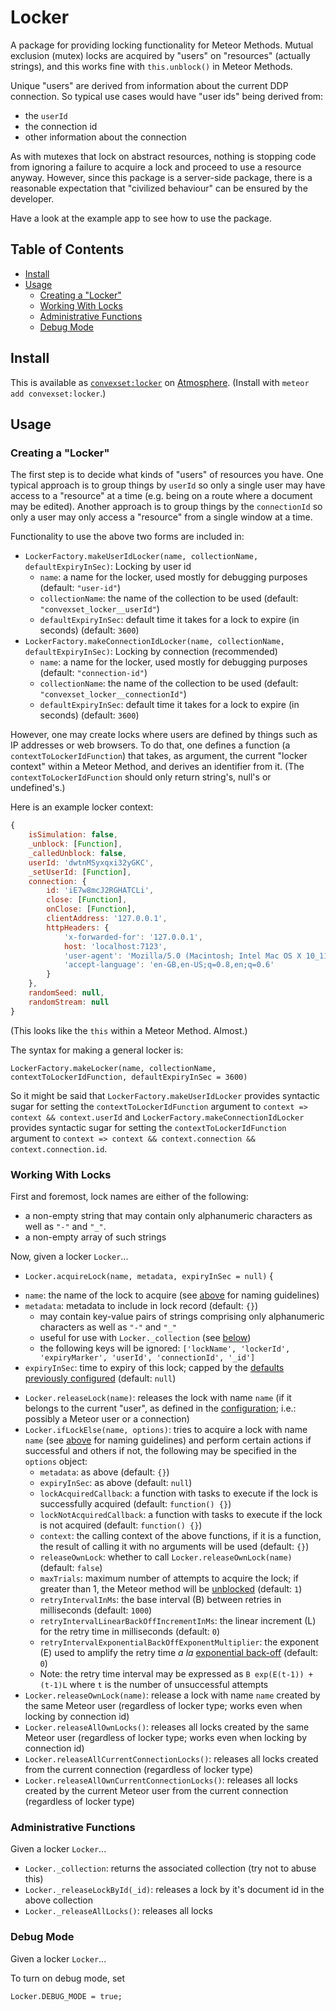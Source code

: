 # Locker

A package for providing locking functionality for Meteor Methods. Mutual exclusion (mutex) locks are acquired by "users" on "resources" (actually strings), and this works fine with `this.unblock()` in Meteor Methods.

Unique "users" are derived from information about the current DDP connection. So typical use cases would have "user ids" being derived from:
 - the `userId`
 - the connection id
 - other information about the connection

As with mutexes that lock on abstract resources, nothing is stopping code from ignoring a failure to acquire a lock and proceed to use a resource anyway. However, since this package is a server-side package, there is a reasonable expectation that "civilized behaviour" can be ensured by the developer.

Have a look at the example app to see how to use the package.

## Table of Contents

<!-- START doctoc generated TOC please keep comment here to allow auto update -->
<!-- DON'T EDIT THIS SECTION, INSTEAD RE-RUN doctoc TO UPDATE -->


- [Install](#install)
- [Usage](#usage)
  - [Creating a "Locker"](#creating-a-locker)
  - [Working With Locks](#working-with-locks)
  - [Administrative Functions](#administrative-functions)
  - [Debug Mode](#debug-mode)

<!-- END doctoc generated TOC please keep comment here to allow auto update -->

## Install

This is available as [`convexset:locker`](https://atmospherejs.com/convexset/locker) on [Atmosphere](https://atmospherejs.com/). (Install with `meteor add convexset:locker`.)

## Usage

### Creating a "Locker"

The first step is to decide what kinds of "users" of resources you have. One typical approach is to group things by `userId` so only a single user may have access to a "resource" at a time (e.g. being on a route where a document may be edited). Another approach is to group things by the `connectionId` so only a user may only access a "resource" from a single window at a time.

Functionality to use the above two forms are included in:
 - `LockerFactory.makeUserIdLocker(name, collectionName, defaultExpiryInSec)`: Locking by user id
   * `name`: a name for the locker, used mostly for debugging purposes (default: `"user-id"`)
   * `collectionName`: the name of the collection to be used (default: `"convexset_locker__userId"`)
   * `defaultExpiryInSec`: default time it takes for a lock to expire (in seconds) (default: `3600`)
 - `LockerFactory.makeConnectionIdLocker(name, collectionName, defaultExpiryInSec)`: Locking by connection (recommended)
   * `name`: a name for the locker, used mostly for debugging purposes (default: `"connection-id"`)
   * `collectionName`: the name of the collection to be used (default: `"convexset_locker__connectionId"`)
   * `defaultExpiryInSec`: default time it takes for a lock to expire (in seconds) (default: `3600`)

However, one may create locks where users are defined by things such as IP addresses or web browsers. To do that, one defines a function (a `contextToLockerIdFunction`) that takes, as argument, the current "locker context" within a Meteor Method, and derives an identifier from it. (The `contextToLockerIdFunction` should only return string's, null's or undefined's.)

Here is an example locker context:
```javascript
{
	isSimulation: false,
	_unblock: [Function],
	_calledUnblock: false,
	userId: 'dwtnMSyxqxi32yGKC',
	_setUserId: [Function],
	connection: {
		id: 'iE7w8mcJ2RGHATCLi',
		close: [Function],
		onClose: [Function],
		clientAddress: '127.0.0.1',
		httpHeaders: {
			'x-forwarded-for': '127.0.0.1',
			host: 'localhost:7123',
			'user-agent': 'Mozilla/5.0 (Macintosh; Intel Mac OS X 10_11_3) AppleWebKit/537.36 (KHTML, like Gecko) Chrome/49.0.2623.110 Safari/537.36',
			'accept-language': 'en-GB,en-US;q=0.8,en;q=0.6'
		}
	},
	randomSeed: null,
	randomStream: null
}
```
(This looks like the `this` within a Meteor Method. Almost.)

The syntax for making a general locker is:

`LockerFactory.makeLocker(name, collectionName, contextToLockerIdFunction, defaultExpiryInSec = 3600)`

So it might be said that `LockerFactory.makeUserIdLocker` provides syntactic sugar for setting the `contextToLockerIdFunction` argument to `context => context && context.userId` and `LockerFactory.makeConnectionIdLocker` provides syntactic sugar for setting the `contextToLockerIdFunction` argument to `context => context && context.connection && context.connection.id`.

### Working With Locks

First and foremost, lock names are either of the following:
 - a non-empty string that may contain only alphanumeric characters as well as `"-"` and `"_"`.
 - a non-empty array of such strings

Now, given a locker `Locker`...
 -  `Locker.acquireLock(name, metadata, expiryInSec = null)` {
   * `name`: the name of the lock to acquire (see [above](#working-with-locks) for naming guidelines)
   * `metadata`: metadata to include in lock record (default: `{}`)
     + may contain key-value pairs of strings comprising only alphanumeric characters as well as `"-"` and `"_"`
     + useful for use with `Locker._collection` (see [below](#administrative-functions))
     + the following keys will be ignored: `['lockName', 'lockerId', 'expiryMarker', 'userId', 'connectionId', '_id']`
   * `expiryInSec`: time to expiry of this lock; capped by the [defaults previously configured](#creating-a-locker) (default: `null`)
 - `Locker.releaseLock(name)`: releases the lock with name `name` (if it belongs to the current "user", as defined in the [configuration](#creating-a-locker); i.e.: possibly a Meteor user or a connection)
 - `Locker.ifLockElse(name, options)`: tries to acquire a lock with name `name` (see [above](#working-with-locks) for naming guidelines) and perform certain actions if successful and others if not, the following may be specified in the `options` object:
   * `metadata`: as above (default: `{}`)
   * `expiryInSec`: as above (default: `null`)
   * `lockAcquiredCallback`: a function with tasks to execute if the lock is successfully acquired (default: `function() {}`)
   * `lockNotAcquiredCallback`: a function with tasks to execute if the lock is not acquired (default: `function() {}`)
   * `context`: the calling context of the above functions, if it is a function, the result of calling it with no arguments will be used (default: `{}`)
   * `releaseOwnLock`: whether to call `Locker.releaseOwnLock(name)` (default: `false`)
   * `maxTrials`: maximum number of attempts to acquire the lock; if greater than 1, the Meteor method will be [unblocked](http://docs.meteor.com/#/full/method_unblock) (default: `1`)
   * `retryIntervalInMs`: the base interval (B) between retries in milliseconds (default: `1000`)
   * `retryIntervalLinearBackOffIncrementInMs`: the linear increment (L) for the retry time in milliseconds (default: `0`)
   * `retryIntervalExponentialBackOffExponentMultiplier`: the exponent (E) used to amplify the retry time *a la* [exponential back-off](https://en.wikipedia.org/wiki/Exponential_backoff) (default: `0`)
   * Note: the retry time interval may be expressed as `B exp(E(t-1)) + (t-1)L` where `t` is the number of unsuccessful attempts
 - `Locker.releaseOwnLock(name)`: release a lock with name `name` created by the same Meteor user (regardless of locker type; works even when locking by connection id)
 - `Locker.releaseAllOwnLocks()`: releases all locks created by the same Meteor user (regardless of locker type; works even when locking by connection id)
 - `Locker.releaseAllCurrentConnectionLocks()`: releases all locks created from the current connection (regardless of locker type)
 - `Locker.releaseAllOwnCurrentConnectionLocks()`: releases all locks created by the current Meteor user from the current connection (regardless of locker type)

### Administrative Functions

Given a locker `Locker`...
 - `Locker._collection`: returns the associated collection (try not to abuse this)
 - `Locker._releaseLockById(_id)`: releases a lock by it's document id in the above collection
 - `Locker._releaseAllLocks()`: releases all locks

### Debug Mode

Given a locker `Locker`...

To turn on debug mode, set
```
Locker.DEBUG_MODE = true;
```
